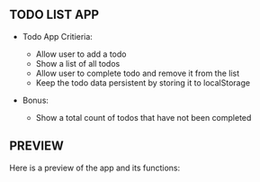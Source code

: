 ## TODO LIST APP

* Todo App Critieria:

    - Allow user to add a todo
    - Show a list of all todos
    - Allow user to complete todo and remove it from the list
    - Keep the todo data persistent by storing it to localStorage


 * Bonus:
    - Show a total count of todos that have not been completed

## PREVIEW
 Here is a preview of the app and its functions:

 